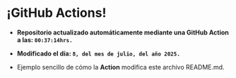 # ¡GitHub Actions!
* **Repositorio actualizado automáticamente mediante una GitHub Action a las: `00:37:14hrs.`**
* **Modificado el día: `8, del mes de julio, del año 2025.`**

* Ejemplo sencillo de cómo la **Action** modifica este archivo README.md.
